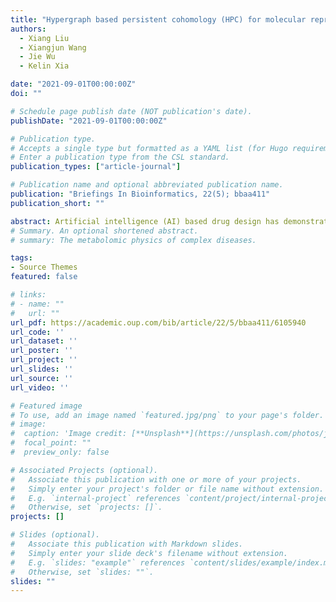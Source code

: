 ```yaml
---
title: "Hypergraph based persistent cohomology (HPC) for molecular representations in drug design"
authors: 
  - Xiang Liu
  - Xiangjun Wang
  - Jie Wu
  - Kelin Xia

date: "2021-09-01T00:00:00Z"
doi: ""

# Schedule page publish date (NOT publication's date).
publishDate: "2021-09-01T00:00:00Z"

# Publication type.
# Accepts a single type but formatted as a YAML list (for Hugo requirements).
# Enter a publication type from the CSL standard.
publication_types: ["article-journal"]

# Publication name and optional abbreviated publication name.
publication: "Briefings In Bioinformatics, 22(5); bbaa411"
publication_short: ""

abstract: Artificial intelligence (AI) based drug design has demonstrated great potential to fundamentally change the pharmaceutical industries. Currently, a key issue in AI-based drug design is efficient transferable molecular descriptors or fingerprints. Here, we present hypergraph-based molecular topological representation, hypergraph-based (weighted) persistent cohomology (HPC/HWPC) and HPC/HWPC-based molecular fingerprints for machine learning models in drug design. Molecular structures and their atomic interactions are highly complicated and pose great challenges for efficient mathematical representations. We develop the first hypergraph-based topological framework to characterize detailed molecular structures and interactions at atomic level. Inspired by the elegant path complex model, hypergraph-based embedded homology and persistent homology have been proposed recently. Based on them, we construct HPC/HWPC, and use them to generate molecular descriptors for learning models in protein–ligand binding affinity prediction, one of the key step in drug design. Our models are tested on three most commonly-used databases, including PDBbind-v2007, PDBbind-v2013 and PDBbind-v2016, and outperform all existing machine learning models with traditional molecular descriptors. Our HPC/HWPC models have demonstrated great potential in AI-based drug design.
# Summary. An optional shortened abstract.
# summary: The metabolomic physics of complex diseases.

tags:
- Source Themes
featured: false

# links:
# - name: ""
#   url: ""
url_pdf: https://academic.oup.com/bib/article/22/5/bbaa411/6105940
url_code: ''
url_dataset: ''
url_poster: ''
url_project: ''
url_slides: ''
url_source: ''
url_video: ''

# Featured image
# To use, add an image named `featured.jpg/png` to your page's folder. 
# image:
#  caption: 'Image credit: [**Unsplash**](https://unsplash.com/photos/jdD8gXaTZsc)'
#  focal_point: ""
#  preview_only: false

# Associated Projects (optional).
#   Associate this publication with one or more of your projects.
#   Simply enter your project's folder or file name without extension.
#   E.g. `internal-project` references `content/project/internal-project/index.md`.
#   Otherwise, set `projects: []`.
projects: []

# Slides (optional).
#   Associate this publication with Markdown slides.
#   Simply enter your slide deck's filename without extension.
#   E.g. `slides: "example"` references `content/slides/example/index.md`.
#   Otherwise, set `slides: ""`.
slides: ""
---
```

